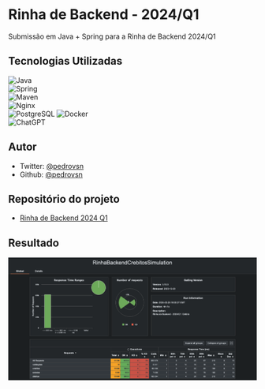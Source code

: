 # Rinha de Backend - 2024/Q1

Submissão em Java + Spring para a Rinha de Backend 2024/Q1

## Tecnologias Utilizadas

![Java](https://img.shields.io/badge/Java-GraalVM-orange)                                                              
![Spring](https://img.shields.io/badge/Spring-6DB33F.svg?&style=for-the-badge&logo=spring&logoColor=white)             
![Maven](https://img.shields.io/badge/Apache_Maven-C71A36.svg?&style=for-the-badge&logo=apache-maven&logoColor=white)  
![Nginx](https://img.shields.io/badge/nginx-009639.svg?&style=for-the-badge&logo=nginx&logoColor=white)                
![PostgreSQL](https://img.shields.io/badge/PostgreSQL-316192.svg?&style=for-the-badge&logo=postgresql&logoColor=white) 
![Docker](https://img.shields.io/badge/Docker-2496ED.svg?&style=for-the-badge&logo=docker&logoColor=white)             
![ChatGPT](https://img.shields.io/badge/ChatGPT-OpenAI-blueviolet)

## Autor

- Twitter: [@pedrovsn](https://twitter.com/oohfadinha)
- Github: [@pedrovsn](https://github.com/pedrovsn)

## Repositório do projeto

- [Rinha de Backend 2024 Q1](https://github.com/pedrovsn/rinha-de-backend-2024-q1-spring)

## Resultado

![Resultado](result.png)